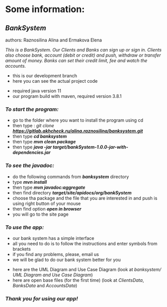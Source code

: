 # Some information:

## _BankSystem_
authors: Raznosilina Alina and Ermakova Elena

_This is a BankSystem. Our Clients and Banks can sign up or sign in. Clients also choose bank, account (debit or credit)
and push, withdraw or transfer amount of money. Banks can set their credit limit, fee and watch the accounts._

* this is our development branch
* here you can see the actual project code

+ required java version 11
+ our program build with maven, required version 3.8.1

### _To start the program:_
* go to the folder where you want to install the program using cd
* then type : _git clone_ _**https://gitlab.akhcheck.ru/alina.raznosilina/banksystem.git**_
* then type _**cd banksystem**_
* then type _**mvn clean package**_
* then type _**java -jar target/bankSystem-1.0.0-jar-with-dependencies.jar**_

### _To see the javadoc:_
* do the following commands from _**banksystem**_ directory
* type _**mvn install**_
* then type _**mvn javadoc:aggregate**_
* then find directory _**target/site/apidocs/org/bankSystem**_
* choose tha package and the file that you are interested in and push is using right button of your mouse
* then find option _**open in browser**_
* you will go to the site page

### _To use the app:_
* our bank system has a simple interface
* all you need to do is to follow the instructions and enter symbols from brackets
* if you find any problems, please, email us
* we will be glad to do our bank system better for you


+ here are the UML Diagram and Use Case Diagram (look at _banksystem/ UML Diagram and Use Case Diagram_)
+ here are open base files (for the first time) (look at _ClientsData_, _BanksData_ and _AccountsData_)

### _Thank you for using our app!_